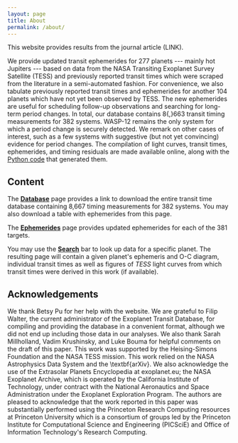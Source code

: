 ```yaml
---
layout: page
title: About
permalink: /about/
---
```


This website provides results from the journal article (LINK). 


We provide updated transit ephemerides for 277 planets --- mainly hot Jupiters --- based on data from 
the NASA Transiting Exoplanet Survey Satellite (TESS) and previously reported
transit times which were scraped from the literature in a semi-automated fashion.
For convenience, we also tabulate previously reported transit
times and ephemerides for another 104 planets which have not yet been
observed by TESS. 
The new ephemerides are useful for
scheduling follow-up observations and
searching for long-term period changes. In total, our database contains 8{,}663 transit timing measurements for 382 systems.
WASP-12 remains the only system for which a period change
is securely detected.
We remark on other cases of interest, such as a few systems with suggestive (but not
yet convincing) evidence for period changes.
The compilation of light curves, transit times, ephemerides, and timing residuals
are made available online, along with the [Python code](https://github.com/transit-timing/transit-timing) that generated them.
 
## Content
The **[Database](https://transit-timing.github.io/database/)** page provides a link to download the entire transit time database containing 8,667 timing measurements for 382 systems. You may also download a table with ephemerides from this page. 

The **[Ephemerides](https://transit-timing.github.io/ephemerides/)** page provides updated ephemerides for each of the 381 targets. 

You may use the **[Search](https://transit-timing.github.io/search)** bar to look up data for a specific planet. The resulting page will contain a given planet's ephemeris and O-C diagram, individual transit times as well as figures of *TESS* light curves from which transit times were derived in this work (if available). 


## Acknowledgements
We thank Betsy Pu for her help with the website. 
We are grateful to Filip Walter, the current administrator of the Exoplanet Transit Database, for compiling and providing the database in a convenient format, although we did not end up including those
data in our analyses. We also thank
Sarah Millholland, Vadim Krushinsky, and Luke Bouma for helpful comments on the draft of this paper.
This work was supported by the Heising-Simons Foundation
and the NASA TESS mission.
This work relied on 
the NASA Astrophysics Data System and
the \textbf{arXiv}.
We also acknowledge the use of
the Extrasolar Planets Encyclopedia at exoplanet.eu; the NASA Exoplanet Archive, which is operated by the California Institute of Technology, under contract with the National Aeronautics and Space Administration under the Exoplanet Exploration Program. The authors are pleased to acknowledge that the work reported in this paper was substantially performed using the Princeton Research Computing resources at Princeton University which is a consortium of groups led by the Princeton Institute for Computational Science and Engineering (PICSciE) and Office of Information Technology's Research Computing.
